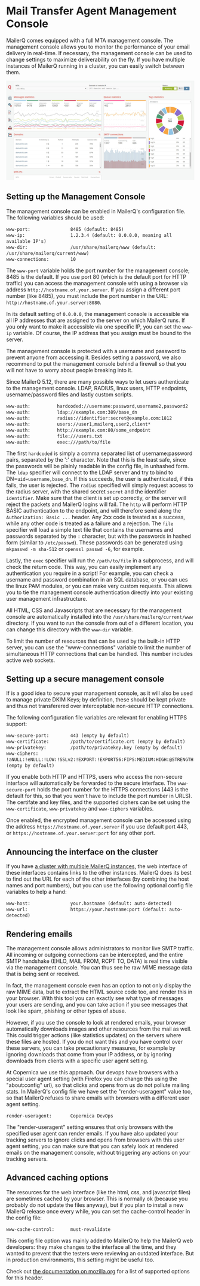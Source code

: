 # Mail Transfer Agent Management Console

MailerQ comes equipped with a full MTA management console. The management
console allows you to monitor the performance of your email delivery in 
real-time. If necessary, the management console can be used to change 
settings to maximize deliverability on the fly. If you have multiple 
instances of MailerQ running in a cluster, you can easily switch between 
them.

![MailerQ Mail Transfer Agent Management Console](../Images/managment-console-full.jpg)

## Setting up the Management Console

The management console can be enabled in MailerQ's configuration file.
The following variables should be used:

````
www-port:               8485 (default: 8485)
www-ip:                 1.2.3.4 (default: 0.0.0.0, meaning all available IP's)
www-dir:                /usr/share/mailerq/www (default: /usr/share/mailerq/current/www)
www-connections:        10
````

The `www-port` variable holds the port number for the management console;
8485 is the default. If you use port 80 (which is the default port for HTTP
traffic) you can access the management console with using a browser via 
address `http://hostname.of.your.server`. If you assign a different port number 
(like 8485), you must include the port number in the URL: `http://hostname.of.your.server:8080`.

In its default setting of `0.0.0.0`, the management console is accessible via 
all IP addresses that are assigned to the server on which MailerQ runs. If you 
only want to make it accessible via one specific IP, you can set the `www-ip` 
variable. Of course, the IP address that you assign must be bound to the server.

The management console is protected with a username and password to prevent anyone from accessing it.
Besides setting a password, we also recommend to put the management console behind a firewall 
so that you will not have to worry about people breaking into it.

Since MailerQ 5.12, there are many possible ways to let users authenticate to the management console.
LDAP, RADIUS, linux users, HTTP endpoints, username/password files and lastly custom scripts.

```
www-auth:          hardcoded://username:password,username2,password2
www-auth:          ldap://example.com:389/base_dn
www-auth:          radius://identifier:secret@example.com:1812
www-auth:          users://user1,mailerq,user2,client*
www-auth:          http://example.com:80/some_endpoint
www-auth:          file:///users.txt
www-auth:          exec:///path/to/file
```

The first `hardcoded` is simply a comma separated list of username:password pairs, separated
by the ':' character. Note that this is the least safe, since the passwords will be plainly 
readable in the config file, in unhashed form.
The `ldap` specifier will connect to the LDAP server and try to bind to DN=`uid=username,base_dn`.
If this succeeds, the user is authenticated, if this fails, the user is rejected.
The `radius` specified will simply request access to the radius server, with the shared secret `secret` and the identifier `identifier`. Make sure that the 
client is set up correctly, or the server will reject the packets and MailerQ
logins will fail.
The `http` will perform HTTP BASIC authentication to the endpoint, and will therefore send along the 
`Authorization: Basic ...` header. Any 2xx code is treated as a success, while any other code is 
treated as a failure and a rejection.
The `file` specifier will load a simple text file that contains the usernames and passwords separated 
by the `:` character, but with the passwords in hashed form (similar to `/etc/passwd`). These passwords 
can be generated using `mkpasswd -m sha-512` or `openssl passwd -6`, for example. 

Lastly, the `exec` specifier will run the `/path/to/file` in a subprocess, and will check the return
code. This way, you can easily implement any authentication you require in a script! For example, you
can check a username and password combination in an SQL database, or you can ues the linux PAM modules, 
or you can make very custom requests. This allows you to tie the management console authentication 
directly into your existing user management infrastructure.

All HTML, CSS and Javascripts that are necessary for the management 
console are automatically installed into the `/usr/share/mailerq/current/www`
directory. If you want to run the console from out of a different
location, you can change this directory with the `www-dir` variable.

To limit the number of resources that can be used by the built-in HTTP
server, you can use the "www-connections" variable to limit the number
of simultaneous HTTP connections that can be handled. This number
includes active web sockets.


## Setting up a secure management console

If is a good idea to secure your management console, as it will also be
used to manage private DKIM Keys; by definition, these should be kept private 
and thus not transferered over interceptable non-secure HTTP connections.

The following configuration file variables are relevant for enabling 
HTTPS support:

````
www-secure-port:        443 (empty by default)
www-certificate:        /path/to/certificate.crt (empty by default)
www-privatekey:         /path/to/privatekey.key (empty by default)
www-ciphers:            !aNULL:!eNULL:!LOW:!SSLv2:!EXPORT:!EXPORT56:FIPS:MEDIUM:HIGH:@STRENGTH (empty by default)
````

If you enable both HTTP and HTTPS, users who access the non-secure interface
will automatically be forwarded to the secure interface. The `www-secure-port`
holds the port number for the HTTPS connections (443 is the default for 
this, so that you won't have to include the port number in URLS). The
certifate and key files, and the supported ciphers can be set using
the `www-certificate`, `www-privatekey` and `www-ciphers` variables.

Once enabled, the encrypted management console can be accessed using
the address `https://hostname.of.your.server` if you use default port 443,
or `https://hostname.of.your.server:port` for any other port.


## Announcing the interface on the cluster

If you have [a cluster with multiple MailerQ instances](cluster),
the web interface of these interfaces contains links to the other instances. 
MailerQ does its best to find out the URL for each of the other interfaces (by 
combining the host names and port numbers), but you can use the following
optional config file variables to help a hand:

````
www-host:               your.hostname (default: auto-detected)
www-url:                https://your.hostname:port (default: auto-detected)
````

## Rendering emails

The management console allows administrators to monitor live SMTP traffic.
All incoming or outgoing connections can be intercepted, and the entire SMTP
handshake (EHLO, MAIL FROM, RCPT TO, DATA) is real time visible via the management
console. You can thus see he raw MIME message data that is being sent or
received.

In fact, the management console even has an option to not only display the raw
MIME data, but to extract the HTML source code too, and render this in your browser. 
With this tool you can exactly see what type of messages your users are sending, 
and you can take action if you see messages that look like spam, phishing or 
other types of abuse. 

However, if you use the console to look at rendered emails, your browser automatically 
downloads images and other resources from the mail as well. This could trigger actions 
(like statistics updates) on the servers where these files are hosted. If you
do not want this and you have control over these servers, you can take precautionary
measures, for example by ignoring downloads that come from your IP address, or 
by ignoring downloads from clients with a specific user agent setting.

At Copernica we use this approach. Our devops have browsers with a special
user agent setting (with Firefox you can change this using the "about:config" url),
so that clicks and opens from us do not pollute mailing stats. In MailerQ's config 
file we have set the "render-useragent" value too, so that MailerQ refuses to 
share emails with browsers with a different user agent setting.

````
render-useragent:       Copernica DevOps
````

The "render-useragent" setting ensures that only browsers with the specified user
agent can render emails. If you have also updated your tracking servers to ignore
clicks and opens from browsers with this user agent setting, you can make sure
that you can safely look at rendered emails on the management console, without
triggering any actions on your tracking servers.


## Advanced caching options

The resources for the web interface (like the html, css, and javascript files)
are sometimes cached by your browser. This is normally ok (because you probably
do not update the files anyway), but if you plan to install a new MailerQ 
release once every while, you can set the cache-control header in the config
file:

````
www-cache-control:      must-revalidate
````

This config file option was mainly added to MailerQ to help the MailerQ
web developers: they make changes to the interface all the time, and they 
wanted to prevent that the testers were reviewing an outdated interface. But
in production environments, this setting might be useful too.

Check out [the documentation on mozilla.org](https://developer.mozilla.org/en-US/docs/Web/HTTP/Headers/Cache-Control)
for a list of supported options for this header.

